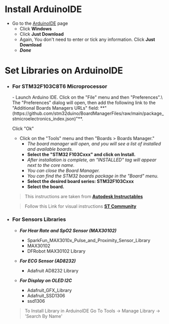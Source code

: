# Install ArduinoIDE
- Go to the [ArduinoIDE](https://www.arduino.cc/en/software) page
    - Click **Windows**
    - Click **Just Download**
    - Again, You don't need to enter or tick any information. Click **Just Download**
    - ***Done***

# Set Libraries on ArduinoIDE
- <h3>For STM32F103C8T6 Microprocessor</h3>
  - Launch Arduino IDE. Click on the "File" menu and then "Preferences".\
      The "Preferences" dialog will open, then add the following link to the "Additional Boards Managers URLs" field:
    **"(https://github.com/stm32duino/BoardManagerFiles/raw/main/package_stmicroelectronics_index.json)"**. 
    
    Click "Ok"
  - Click on the "Tools" menu and then "Boards > Boards Manager." 
    - _The board manager will open, and you will see a list of installed and available boards._ 
    - **Select the "STM32 F103Cxxx" and click on Install.** 
    - _After installation is complete, an "INSTALLED" tag will appear next to the core name._ 
    - _You can close the Board Manager._ 
    - _You can find the STM32 boards package in the "Board" menu._ 
    - **Select the desired board series: STM32F103Cxxx** 
    - **Select the board.** 
  > This instructions are taken from [**Autodesk Instructables**](https://www.instructables.com/Getting-Started-With-Stm32-Using-Arduino-IDE/)

  > Follow this Link for visual instructions [**ST Community**](https://community.st.com/t5/stm32-mcus/how-to-program-and-debug-the-stm32-using-the-arduino-ide/ta-p/608514)


- <h3>For Sensors Libraries</h3>

  - ***For Hear Rate and SpO2 Sensor (MAX30102)***
      - SparkFun_MAX3010x_Pulse_and_Proximity_Sensor_Library
      - MAX30102
      - DFRobot MAX30102 Library

  - ***For ECG Sensor (AD8232)***
      - Adafruit AD8232 Library

  - ***For Display on OLED I2C***
      - Adafruit_GFX_Library
      - Adafruit_SSD1306
      - ssd1306

   > To Install Library in ArduinoIDE Go To Tools -> Manage Library -> 'Search By Name'

